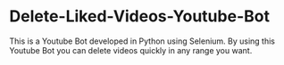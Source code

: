 # Delete-Liked-Videos-Youtube-Bot
This is a Youtube Bot developed in Python using Selenium. By using this Youtube Bot you can delete videos quickly in any range you want.
